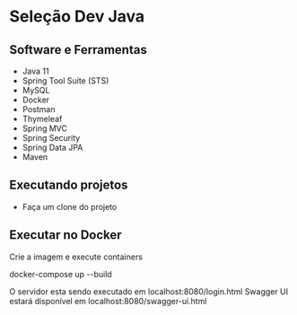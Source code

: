# Seleção Dev Java
## Software e Ferramentas
* Java 11
* Spring Tool Suite (STS)
* MySQL
* Docker
* Postman
* Thymeleaf
* Spring MVC
* Spring Security
* Spring Data JPA
* Maven
## Executando projetos

* Faça um clone do projeto

## Executar no Docker 

Crie a imagem e execute containers

docker-compose up --build

O servidor esta sendo executado em localhost:8080/login.html
Swagger UI estará disponível em localhost:8080/swagger-ui.html
